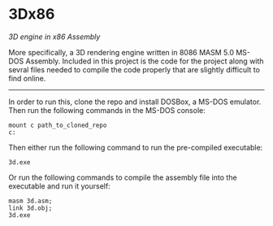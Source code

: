 # 3Dx86
*3D engine in x86 Assembly*     
     
More specifically, a 3D rendering engine written in 8086 MASM 5.0 MS-DOS Assembly. Included in this project is the code for the project along with sevral files needed to compile the code properly that are slightly difficult to find online.
***
In order to run this, clone the repo and install DOSBox, a MS-DOS emulator. Then run the following commands in the MS-DOS console:
```
mount c path_to_cloned_repo
c:
```
Then either run the following command to run the pre-compiled executable:
```
3d.exe
```
Or run the following commands to compile the assembly file into the executable and run it yourself:
```
masm 3d.asm;
link 3d.obj;
3d.exe
```
